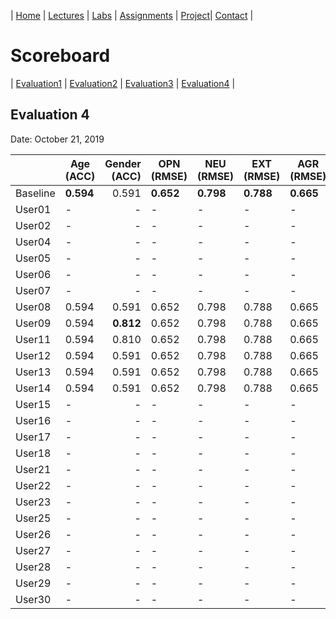 | [Home](index.md) | [Lectures](lectures.md) | [Labs](labs.md) | [Assignments](assignments.md) | [Project](project.md)| [Contact](contact.md) |


# Scoreboard

| [Evaluation1](scores/evaluation1.md) | [Evaluation2](scores/evaluation2.md) | [Evaluation3](scores/evaluation3.md) | [Evaluation4](scores/evaluation4.md) |

## Evaluation 4

Date: October 21, 2019

|       | Age (ACC) | Gender (ACC) | OPN (RMSE) | NEU (RMSE) | EXT (RMSE) | AGR (RMSE) | CON (RMSE) | Full Grade |
|-------|--------------|----------:|------------|------------|------------|------------|------------|------------|
| Baseline|**0.594**|0.591|**0.652**|**0.798**|**0.788**|**0.665**|**0.734**|-|
| User01 |-|-|-|-|-|-|-|-|
| User02 |-|-|-|-|-|-|-|-|
| User04 |-|-|-|-|-|-|-|-|
| User05 |-|-|-|-|-|-|-|-|
| User06 |-|-|-|-|-|-|-|-|
| User07 |-|-|-|-|-|-|-|-|
| User08 |0.594|0.591|0.652|0.798|0.788|0.665|0.734|-|
| User09 |0.594|**0.812**|0.652|0.798|0.788|0.665|0.734|✅|
| User11 |0.594|0.810|0.652|0.798|0.788|0.665|0.734|✅|
| User12 |0.594|0.591|0.652|0.798|0.788|0.665|0.734|-|
| User13 |0.594|0.591|0.652|0.798|0.788|0.665|0.734|-|
| User14 |0.594|0.591|0.652|0.798|0.788|0.665|0.734|-|
| User15 |-|-|-|-|-|-|-|-|
| User16 |-|-|-|-|-|-|-|-|
| User17 |-|-|-|-|-|-|-|-|
| User18 |-|-|-|-|-|-|-|-|
| User21 |-|-|-|-|-|-|-|-|
| User22 |-|-|-|-|-|-|-|-|
| User23 |-|-|-|-|-|-|-|-|
| User25 |-|-|-|-|-|-|-|-|
| User26 |-|-|-|-|-|-|-|-|
| User27 |-|-|-|-|-|-|-|-|
| User28 |-|-|-|-|-|-|-|-|
| User29 |-|-|-|-|-|-|-|-|
| User30 |-|-|-|-|-|-|-|-|
